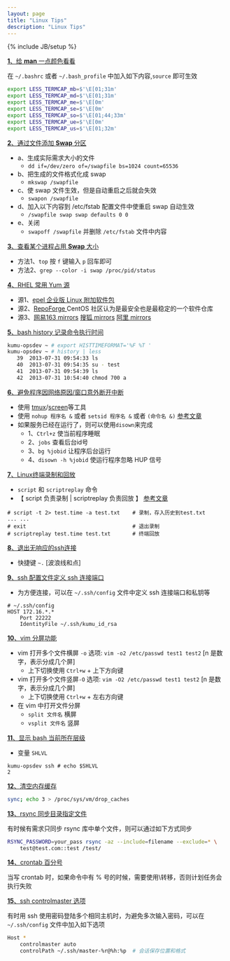 ```yaml
---
layout: page
title: "Linux Tips"
description: "Linux Tips"
---
```

{% include JB/setup %}

<u>__1__、给 __man__ 一点颜色看看</u>

在 `~/.bashrc` 或者 `~/.bash_profile` 中加入如下内容,`source` 即可生效

``` bash
export LESS_TERMCAP_mb=$'\E[01;31m' 
export LESS_TERMCAP_md=$'\E[01;31m' 
export LESS_TERMCAP_me=$'\E[0m' 
export LESS_TERMCAP_se=$'\E[0m' 
export LESS_TERMCAP_so=$'\E[01;44;33m' 
export LESS_TERMCAP_ue=$'\E[0m' 
export LESS_TERMCAP_us=$'\E[01;32m' 
```

<u>__2__、通过文件添加 __Swap__ 分区</u>

* a、生成实际需求大小的文件
	* `dd if=/dev/zero of=/swapfile bs=1024 count=65536`
* b、把生成的文件格式化成 swap
	* `mkswap /swapfile`
* c、使 swap 文件生效，但是自动重启之后就会失效
	* `swapon /swapfile`
* d、加入以下内容到 /etc/fstab 配置文件中使重启 swap 自动生效
	* `/swapfile swap swap defaults 0 0`
* e、关闭 
	* `swapoff /swapfile` 并删除 `/etc/fstab` 文件中内容



<u>__3__、查看某个进程占用 __Swap__ 大小</u>

* 方法1、`top` 按 `f` 键输入 `p` 回车即可 
* 方法2、`grep --color -i swap /proc/pid/status`

<u>__4__、RHEL 常用 Yum 源</u>

* 源1、[epel 企业版 Linux 附加软件包](http://fedoraproject.org/wiki/EPEL/zh-cn) 
* 源2、[RepoForge ](http://repoforge.org/use/) CentOS 社区认为是最安全也是最稳定的一个软件仓库
* 源3、[网易163 mirrors](http://mirrors.163.com/.help/centos.html) [搜狐 mirrors](http://mirrors.sohu.com/help/centos.html) [阿里 mirrors](http://mirrors.aliyun.com/help/centos)

<u>__5__、bash history 记录命令执行时间</u>

``` bash
kumu-opsdev ~ # export HISTTIMEFORMAT='%F %T '
kumu-opsdev ~ # history | less
   39  2013-07-31 09:54:33 ls
   40  2013-07-31 09:54:35 su - test
   41  2013-07-31 09:54:39 ls
   42  2013-07-31 10:54:40 chmod 700 a 
```

<u>__6__、避免程序因网络原因/窗口意外断开中断</u>

* 使用 [tmux](http://kumu-linux.github.io/blog/2013/08/06/tmux/)/[screen](http://www.ibm.com/developerworks/cn/linux/l-cn-screen/)等工具
* 使用 `nohup 程序名 &` 或者 `setsid 程序名 &` 或者 `(命令名 &)` [参考文章](http://hi.baidu.com/xtyangjie/item/3f5aaff7e9c145de6225d23f)
* 如果服务已经在运行了，则可以使用`disown`来完成
	* 1、`Ctrl+z` 使当前程序睡眠
	* 2、`jobs` 查看后台id号
	* 3、`bg %jobid` 让程序后台运行
	* 4、`disown -h %jobid` 使运行程序忽略 HUP 信号

<u>__7__、Linux终端录制和回放</u>

* `script` 和 `scriptreplay` 命令 
* 【 script 负责录制 | scriptreplay 负责回放 】 [参考文章](http://blog.csdn.net/signmem/article/details/8734476)

```
# script -t 2> test.time -a test.txt    # 录制，存入历史到test.txt
... ...
# exit                                  # 退出录制
# scriptreplay test.time test.txt       # 终端回放
```

<u>__8__、退出无响应的ssh连接</u>

* 快捷键 `~.` [波浪线和点]

<u>__9__、ssh 配置文件定义 ssh 连接端口</u>

* 为方便连接，可以在 `~/.ssh/config` 文件中定义 ssh 连接端口和私钥等

```
# ~/.ssh/config
HOST 172.16.*.*
    Port 22222
    IdentityFile ~/.ssh/kumu_id_rsa
```

<u>__10__、vim 分屏功能</u>

* vim 打开多个文件横屏 `-o` 选项: `vim -o2 /etc/passwd test1 test2` [n 是数字，表示分成几个屏]
    * 上下切换使用 `Ctrl+w` + 上下方向键
* vim 打开多个文件竖屏`-O` 选项: `vim -O2 /etc/passwd test1 test2` [n 是数字，表示分成几个屏]
    * 上下切换使用 `Ctrl+w` + 左右方向键
* 在 vim 中打开文件分屏
    * `split 文件名` 横屏
    * `vsplit 文件名` 竖屏

<u>__11__、显示 bash 当前所在层级</u>

* 变量 `SHLVL`

```
kumu-opsdev ssh # echo $SHLVL
2 
```

<u>__12__、清空内存缓存</u>

``` bash
sync; echo 3 > /proc/sys/vm/drop_caches
```

<u>__13__、rsync 同步目录指定文件</u>

有时候有需求只同步 rsync 库中单个文件，则可以通过如下方式同步

``` bash
RSYNC_PASSWORD=your_pass rsync -az --include=filename --exclude=* \
    test@test.com::test /test/
```

<u>__14__、crontab 百分号</u>

当写 crontab 时，如果命令中有 % 号的时候，需要使用\转移，否则计划任务会执行失败

<u>__15__、ssh controlmaster 选项</u>

有时用 ssh 使用密码登陆多个相同主机时，为避免多次输入密码，可以在 `~/.ssh/config` 文件中加入如下选项

``` bash
Host *
    controlmaster auto
    controlPath ~/.ssh/master-%r@%h:%p  # 会话保存位置和格式
```
